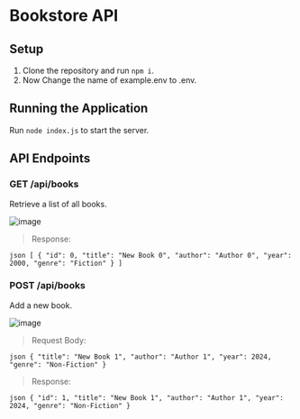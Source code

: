 # Bookstore API

## Setup

1. Clone the repository and run `npm i`.
2. Now Change the name of example.env to .env.

## Running the Application

Run `node index.js` to start the server.

## API Endpoints

### GET /api/books

Retrieve a list of all books.

![image](https://github.com/JosephLahiru/bookstore-api/assets/44818405/55291ee9-6d78-4190-ba40-a3ba2e79a4c6)

> Response:

`json [ { "id": 0, "title": "New Book 0", "author": "Author 0", "year": 2000, "genre": "Fiction" } ]`

### POST /api/books

Add a new book.

![image](https://github.com/JosephLahiru/bookstore-api/assets/44818405/ab873122-6065-4254-a65d-be0c1cddcee4)

> Request Body:

`json { "title": "New Book 1", "author": "Author 1", "year": 2024, "genre": "Non-Fiction" }`

> Response:

`json { "id": 1, "title": "New Book 1", "author": "Author 1", "year": 2024, "genre": "Non-Fiction" }`
